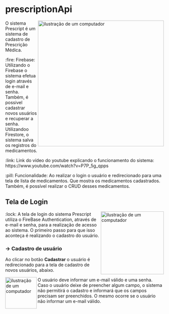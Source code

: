 # prescriptionApi

<img src="https://raw.githubusercontent.com/MicaelliMedeiros/micaellimedeiros/master/image/computer-illustration.png" alt="ilustração de um computador" min-width="400px" max-width="400px" width="400px" align="right">

<p align="left"> 
  O sistema Prescript é um sistema de cadastro de Prescrição Médica.
</p>

<p align="left">
  :fire: Firebase: Utilizando o Firebase o sistema efetua login através de e-mail e senha. Também, é possivel cadastrar novos usuários e recuperar a senha. Utilizandoo Firestore, o sistema salva os registros do medicamentos. 
</p>

<p align="left">
  :link: Link do vídeo do youtube explicando o funcionamento do sistema: https://www.youtube.com/watch?v=P7P_5g_qpps
</p>
<p align="left">
  :pill: Funcionalidade: Ao realizar o login o usuário e redirecionado para uma tela de lista de medicamentos. Que mostra os medicamentos cadastrados. Também, é possível realizar o CRUD desses medicamentos.
</p>


## Tela de Login

<img src="https://github.com/user-attachments/assets/d08a14b2-cf96-454c-b253-3147878b2673" alt="ilustração de um computador" min-width="200px" max-width="200px" width="200px" align="right">


<p align="left">
  :lock: A tela de login do sistema Prescript utiliza o FireBase Authentication, através de e-mail e senha, para a realização de acesso ao sistema.
  O primeiro passo para que isso aconteça é realizando o cadastro do usuário.
</p>

### -> Cadastro de usuário

Ao clicar no botão **Cadastrar** o usuário é redirecionado para a tela de cadastro de novos usuários, abaixo.

<img src="https://github.com/user-attachments/assets/48421606-34ce-4781-9731-59ba8fafe1fc" alt="ilustração de um computador" min-width="100px" max-width="100px" width="100px" align="left">

<p align="left">
  O usuário deve informar um e-mail válido e uma senha. Caso o usuário deixe de preencher algum campo, o sistema não permitirá o cadastro e informará que os campos precisam ser preenchidos.
  O mesmo ocorre se o usuário não informar um e-mail válido.
</p>
